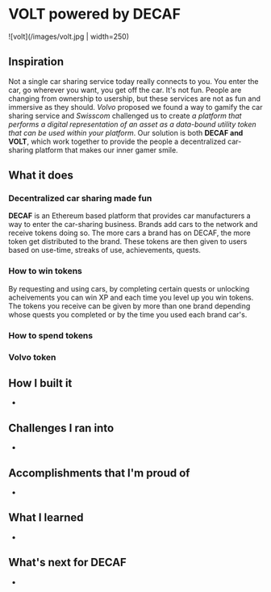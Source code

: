 # VOLT powered by DECAF
![volt](/images/volt.jpg | width=250)

## Inspiration
   Not a single car sharing service today really connects to you. You enter the car, go wherever you want, you get off the car. It's not fun. People are changing from ownership to usership, but these services are not as fun and immersive as they should. *Volvo* proposed we found a way to gamify the car sharing service and *Swisscom* challenged us to create *a platform that performs a digital representation of an asset as a data-bound utility token that can be used within your platform*. Our solution is both **DECAF and VOLT**, which work together to provide the people a decentralized car-sharing platform that makes our inner gamer smile.
## What it does

### Decentralized car sharing made fun
   **DECAF** is an Ethereum based platform that provides car manufacturers a way to enter the car-sharing business. Brands add cars to the network and receive tokens doing so. The more cars a brand has on DECAF, the more token get distributed to the brand. These tokens are then given to users based on use-time, streaks of use, achievements, quests. 
   ### How to win tokens
     
   By requesting and using cars, by completing certain quests or unlocking acheivements you can win XP and each time you level up you win tokens. The tokens you receive can be given by more than one brand depending whose quests you completed or by the time you used each brand car's.
   ### How to spend tokens
  
### Volvo token

## How I built it
-
## Challenges I ran into
-
## Accomplishments that I'm proud of
-
## What I learned
-
## What's next for DECAF
-
